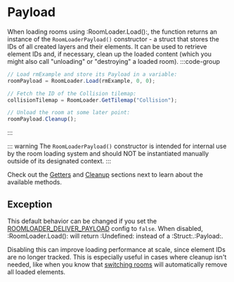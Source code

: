 # Payload

When loading rooms using :RoomLoader.Load():, the function returns an instance of the `RoomLoaderPayload()` constructor - a struct that stores the IDs of all created layers and their elements. It can be used to retrieve element IDs and, if necessary, clean up the loaded content (which you might also call "unloading" or "destroying" a loaded room).
:::code-group
```js [Example]
// Load rmExample and store its Payload in a variable:
roomPayload = RoomLoader.Load(rmExample, 0, 0);

// Fetch the ID of the Collision tilemap:
collisionTilemap = RoomLoader.GetTilemap("Collision");

// Unload the room at some later point:
roomPayload.Cleanup();
```
:::

::: warning
The `RoomLoaderPayload()` constructor is intended for internal use by the room loading system and should NOT be instantiated manually outside of its designated context.
:::

Check out the [Getters](/pages/api/payload/getters) and [Cleanup](/pages/api/payload/cleanup) sections next to learn about the available methods.

## Exception

This default behavior can be changed if you set the [ROOMLOADER_DELIVER_PAYLOAD](/pages/api/config/#roomloader-deliver-payload) config to `false`. When disabled, :RoomLoader.Load(): will return :Undefined: instead of a :Struct:.:Payload:.

Disabling this can improve loading performance at scale, since element IDs are no longer tracked. This is especially useful in cases where cleanup isn't needed, like when you know that [switching rooms](https://manual.gamemaker.io/monthly/en/GameMaker_Language/GML_Reference/Asset_Management/Rooms/Rooms.htm#:~:text=room_get_info-,Switching%20Rooms,-room_goto) will automatically remove all loaded elements.
